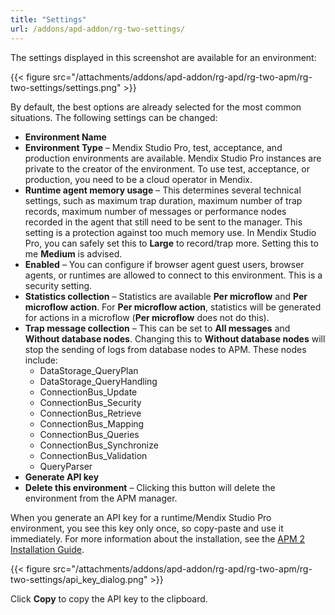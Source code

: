 ```yaml
---
title: "Settings"
url: /addons/apd-addon/rg-two-settings/
---
```


The settings displayed in this screenshot are available for an environment:

{{< figure src="/attachments/addons/apd-addon/rg-apd/rg-two-apm/rg-two-settings/settings.png" >}}

By default, the best options are already selected for the most common situations. The following settings can be changed:

* **Environment Name**
* **Environment Type** – Mendix Studio Pro, test, acceptance, and production environments are available. Mendix Studio Pro instances are private to the creator of the environment. To use test, acceptance, or production, you need to be a cloud operator in Mendix.
* **Runtime agent memory usage** – This determines several technical settings, such as maximum trap duration, maximum number of trap records, maximum number of messages or performance nodes recorded in the agent that still need to be sent to the manager. This setting is a protection against too much memory use. In Mendix Studio Pro, you can safely set this to **Large** to record/trap more. Setting this to me **Medium** is advised.
* **Enabled** – You can configure if browser agent guest users, browser agents, or runtimes are allowed to connect to this environment. This is a security setting.
* **Statistics collection** – Statistics are available **Per microflow** and **Per microflow action**. For **Per microflow action**, statistics will be generated for actions in a microflow (**Per microflow** does not do this).
* **Trap message collection** – This can be set to **All messages** and **Without database nodes**. Changing this to **Without database nodes** will stop the sending of logs from database nodes to APM. These nodes include:
  * DataStorage_QueryPlan
  * DataStorage_QueryHandling
  * ConnectionBus_Update
  * ConnectionBus_Security
  * ConnectionBus_Retrieve
  * ConnectionBus_Mapping
  * ConnectionBus_Queries
  * ConnectionBus_Synchronize
  * ConnectionBus_Validation
  * QueryParser
* **Generate API key**
* **Delete this environment** – Clicking this button will delete the environment from the APM manager.

When you generate an API key for a runtime/Mendix Studio Pro environment, you see this key only once, so copy-paste and use it immediately. For more information about the installation, see the [APM 2 Installation Guide](/addons/apd-addon/ig-two/).

{{< figure src="/attachments/addons/apd-addon/rg-apd/rg-two-apm/rg-two-settings/api_key_dialog.png" >}}

Click **Copy** to copy the API key to the clipboard.
